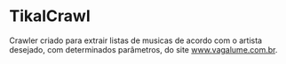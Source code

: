 # TikalCrawl
Crawler criado para extrair listas de musicas de acordo com o artista desejado, com determinados parâmetros, do site www.vagalume.com.br.
